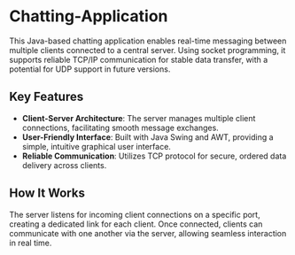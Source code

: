 # Chatting-Application

This Java-based chatting application enables real-time messaging between multiple clients connected to a central server. Using socket programming, it supports reliable TCP/IP communication for stable data transfer, with a potential for UDP support in future versions.

## Key Features
- **Client-Server Architecture**: The server manages multiple client connections, facilitating smooth message exchanges.
- **User-Friendly Interface**: Built with Java Swing and AWT, providing a simple, intuitive graphical user interface.
- **Reliable Communication**: Utilizes TCP protocol for secure, ordered data delivery across clients.
  
## How It Works
The server listens for incoming client connections on a specific port, creating a dedicated link for each client. Once connected, clients can communicate with one another via the server, allowing seamless interaction in real time.